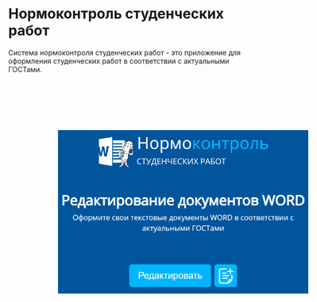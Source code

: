 # Нормоконтроль студенческих работ
Система нормоконтроля студенческих работ - это приложение для оформления студенческих работ в соответствии с актуальными ГОСТами.

<img style="padding: 100px" src="https://github.com/gartemy/ControlSystem/blob/master/pages/static/images/readme-interface.png" width="620px">
